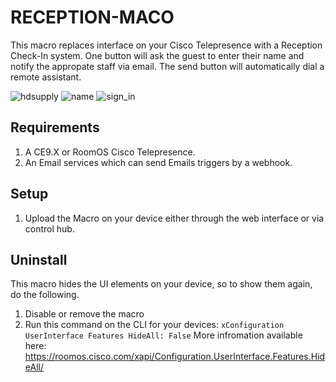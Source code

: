# RECEPTION-MACO

This macro replaces interface on your Cisco Telepresence with a Reception Check-In system. One button will ask the guest to enter their name and notify the appropate staff via email. The send button will automatically dial a remote assistant.

![hdsupply](https://user-images.githubusercontent.com/21026209/146818562-1dfca0d4-74b1-4769-9a0e-3d6720c00fd6.png)
![name](https://user-images.githubusercontent.com/21026209/146828290-aa868bc3-e878-4990-9f92-523983d23ae4.png)
![sign_in](https://user-images.githubusercontent.com/21026209/146826597-b367a576-0b32-480e-947f-47dc9dabbc12.png)

## Requirements
1. A CE9.X or RoomOS Cisco Telepresence.
2. An Email services which can send Emails triggers by a webhook.

## Setup
1. Upload the Macro on your device either through the web interface or via control hub.

## Uninstall
This macro hides the UI elements on your device, so to show them again, do the following.
1. Disable or remove the macro
2. Run this command on the CLI for your devices: ``xConfiguration UserInterface Features HideAll: False``
More infromation available here:
https://roomos.cisco.com/xapi/Configuration.UserInterface.Features.HideAll/
